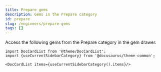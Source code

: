 ```yaml
---
title: Prepare gems
description: Gems in the Prepare category
id: prepare
slug: /engineers/prepare-gems
tags: []
---
```


Access the following gems from the Prepare category in the gem drawer.

```mdx-code-block
import DocCardList from '@theme/DocCardList';
import {useCurrentSidebarCategory} from '@docusaurus/theme-common';

<DocCardList items={useCurrentSidebarCategory().items}/>
```
